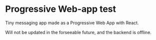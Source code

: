 # Progressive Web-app test

Tiny messaging app made as a Progressive Web App with React.

Will not be updated in the forseeable future, and the backend is offline.
